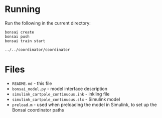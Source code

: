 
# Running

Run the following in the current directory:

    bonsai create
    bonsai push
    bonsai train start

    ../../coordinator/coordinator

# Files

* `README.md` - this file
* `bonsai_model.py` - model interface description
* `simulink_cartpole_continuous.ink` - inkling file
* `simulink_cartpole_continuous.slx` - Simulink model
* `preload.m` - used when preloading the model in Simulink, to set up the Bonsai coordinator paths
